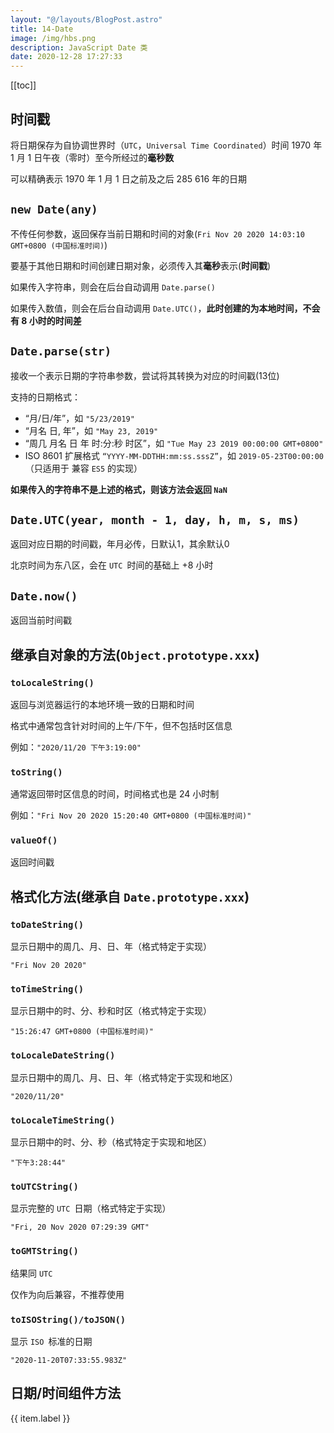 ```yaml
---
layout: "@/layouts/BlogPost.astro"
title: 14-Date
image: /img/hbs.png
description: JavaScript Date 类
date: 2020-12-28 17:27:33
---
```


[[toc]]


## 时间戳

将日期保存为自协调世界时（`UTC`，`Universal Time Coordinated`）时间 1970 年 1 月 1 日午夜（零时）至今所经过的**毫秒数**

可以精确表示 1970 年 1 月 1 日之前及之后 285 616 年的日期

## `new Date(any)`

不传任何参数，返回保存当前日期和时间的对象(`Fri Nov 20 2020 14:03:10 GMT+0800 (中国标准时间)`)

要基于其他日期和时间创建日期对象，必须传入其**毫秒**表示(**时间戳**)

如果传入字符串，则会在后台自动调用 `Date.parse()`

如果传入数值，则会在后台自动调用 `Date.UTC()`，**此时创建的为本地时间，不会有 8 小时的时间差**

## `Date.parse(str)`

接收一个表示日期的字符串参数，尝试将其转换为对应的时间戳(13位)

支持的日期格式：
  - “月/日/年”，如 `"5/23/2019"`
  - “月名 日, 年”，如 `"May 23, 2019"`
  - “周几 月名 日 年 时:分:秒 时区”，如 `"Tue May 23 2019 00:00:00 GMT+0800"`
  - ISO 8601 扩展格式 `“YYYY-MM-DDTHH:mm:ss.sssZ”`，如 `2019-05-23T00:00:00`（只适用于 兼容 `ES5` 的实现）

**如果传入的字符串不是上述的格式，则该方法会返回 `NaN`**

## `Date.UTC(year, month - 1, day, h, m, s, ms)`

返回对应日期的时间戳，年月必传，日默认1，其余默认0

北京时间为东八区，会在 `UTC `时间的基础上 +8 小时

## `Date.now()`

返回当前时间戳

## 继承自对象的方法(`Object.prototype.xxx`)

### `toLocaleString()`

返回与浏览器运行的本地环境一致的日期和时间

格式中通常包含针对时间的上午/下午，但不包括时区信息

例如：`"2020/11/20 下午3:19:00"`

### `toString()`

通常返回带时区信息的时间，时间格式也是 24 小时制

例如：`"Fri Nov 20 2020 15:20:40 GMT+0800 (中国标准时间)"`

### `valueOf()`

返回时间戳

## 格式化方法(继承自 `Date.prototype.xxx`)

### `toDateString()`

显示日期中的周几、月、日、年（格式特定于实现）

`"Fri Nov 20 2020"`

### `toTimeString()`

显示日期中的时、分、秒和时区（格式特定于实现）

`"15:26:47 GMT+0800 (中国标准时间)"`

### `toLocaleDateString()`

显示日期中的周几、月、日、年（格式特定于实现和地区）

`"2020/11/20"`

### `toLocaleTimeString()`

显示日期中的时、分、秒（格式特定于实现和地区）

`"下午3:28:44"`

### `toUTCString()`

显示完整的 `UTC `日期（格式特定于实现）

`"Fri, 20 Nov 2020 07:29:39 GMT"`

### `toGMTString()`

结果同 `UTC`

仅作为向后兼容，不推荐使用

### `toISOString()/toJSON()`

显示 `ISO `标准的日期

`"2020-11-20T07:33:55.983Z"`

## 日期/时间组件方法

<script lang="ts" setup>
const tableHead1 = [
  { label: '方法', prop: 'method' },
  { label: '说明', prop: 'des' },
];
const tableData1 = [
  { method: '<strong>getTime()</strong>', des: `返回毫秒数同 <strong>valueOf()</strong>` },
  { method: '<strong>setTime()</strong>', des: `以毫秒数设置日期，全部改变` },
  { method: '<strong>getFullYear()</strong>', des: `获取 4 位数年份` },
  { method: '<strong>getUTCFullYear()</strong>', des: `获取 <strong>UTC</strong> 4 位数年份` },
  { method: '<strong>setFullYear()</strong>', des: `设置 4 位年份` },
  { method: '<strong>setUTCFullYear()</strong>', des: `设置 <strong>UTC</strong> 4 位年份` },
  { method: '<strong>getMonth()</strong>', des: `获取月份，0 开始` },
  { method: '<strong>getUTCMonth()</strong>', des: `---` },
  { method: '<strong>setMonth()</strong>', des: `---` },
  { method: '<strong>setUTCMonth()</strong>', des: `---` },
  { method: '<strong>getDate()</strong>', des: `获取天数` },
  { method: '<strong>getUTCDate()</strong>', des: `---` },
  { method: '<strong>setDate()</strong>', des: `---` },
  { method: '<strong>setUTCDate()</strong>', des: `---` },
  { method: '<strong>getDay()</strong>', des: `获取星期几，0 星期天` },
  { method: '<strong>getHours()</strong>', des: `获取小时数 0` },
  { method: '<strong>getUTCHours()</strong>', des: `---` },
  { method: '<strong>setHours()</strong>', des: `---` },
  { method: '<strong>setUTCHours()</strong>', des: `---` },
  { method: '<strong>getMinutes()</strong>', des: `---` },
  { method: '<strong>getUTCMinutes()</strong>', des: `---` },
  { method: '<strong>setMinutes()</strong>', des: `---` },
  { method: '<strong>setUTCMinutes()</strong>', des: `---` },
  { method: '<strong>getSeconds()</strong>', des: `---` },
  { method: '<strong>setSeconds()</strong>', des: `---` },
  { method: '<strong>setUTCSeconds()</strong>', des: `---` },
  { method: '<strong>getMilliseconds()</strong>', des: `---` },
  { method: '<strong>getUTCMilliseconds()</strong>', des: `---` },
  { method: '<strong>setMilliseconds()</strong>', des: `---` },
  { method: '<strong>setUTCMilliseconds()</strong>', des: `---` },
  { method: '<strong>getTimezoneOffset()</strong>', des: `返回本地时间与 UTC 时间相差的分钟数` },
];
</script>

<NTable :bordered="false" :single-line="false" striped>
  <thead>
    <tr>
      <th v-for="(item, index) in tableHead1" :key="index + 'head'" :width="item.width ?? ''">
        {{ item.label }}
      </th>
    </tr>
  </thead>
  <tbody>
    <tr v-for="(item, index) in tableData1" :key="index + 'dasdasd'">
      <td v-for="(it, idx) in tableHead1" :key="idx + 'eret'" v-html="item[String(it.prop)]"></td>
    </tr>
  </tbody>
</NTable>
